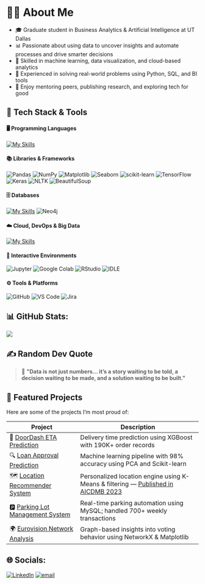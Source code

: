 # 👩‍💻 About Me
- 🎓 Graduate student in Business Analytics & Artificial Intelligence at UT Dallas  
- 📊 Passionate about using data to uncover insights and automate processes and drive smarter decisions 
- 🧠 Skilled in machine learning, data visualization, and cloud-based analytics  
- 🔧 Experienced in solving real-world problems using Python, SQL, and BI tools  
- 🤝 Enjoy mentoring peers, publishing research, and exploring tech for good


## 🧰 Tech Stack & Tools
#### 🖥️ Programming Languages 
[![My Skills](https://skillicons.dev/icons?i=python,r,c,html,js,matlab,latex)](https://skillicons.dev)

#### 📚 Libraries & Frameworks  
![Pandas](https://img.shields.io/badge/pandas-%23150458.svg?style=flat-square&logo=pandas&logoColor=white) ![NumPy](https://img.shields.io/badge/numpy-%23013243.svg?style=flat-square&logo=numpy&logoColor=white) ![Matplotlib](https://img.shields.io/badge/Matplotlib-%23ffffff.svg?style=flat-square&logo=Matplotlib&logoColor=black) ![Seaborn](https://img.shields.io/badge/Seaborn-2E4C66?style=flat-square&logo=python&logoColor=white) ![scikit-learn](https://img.shields.io/badge/scikit--learn-%23F7931E.svg?style=flat-square&logo=scikit-learn&logoColor=white) ![TensorFlow](https://img.shields.io/badge/TensorFlow-%23FF6F00.svg?style=flat-square&logo=TensorFlow&logoColor=white) ![Keras](https://img.shields.io/badge/Keras-%23D00000.svg?style=flat-square&logo=keras&logoColor=white) ![NLTK](https://img.shields.io/badge/NLTK-76B900?style=flat-square&logo=python&logoColor=white) ![BeautifulSoup](https://img.shields.io/badge/BeautifulSoup-4B8BBE?style=flat-square&logo=python&logoColor=white) 

#### 🗄️ Databases  
[![My Skills](https://skillicons.dev/icons?i=mysql,postgres,mongodb)](https://skillicons.dev) ![Neo4j](https://img.shields.io/badge/Neo4j-008CC1?style=flat-square&logo=neo4j&logoColor=white)

#### ☁️ Cloud, DevOps & Big Data  
[![My Skills](https://skillicons.dev/icons?i=aws,azure,gcp,docker,kubernetes,kafka,anaconda)](https://skillicons.dev)

#### 🧪 Interactive Environments  
![Jupyter](https://img.shields.io/badge/Jupyter-%23F37626.svg?style=flat-square&logo=Jupyter&logoColor=white) ![Google Colab](https://img.shields.io/badge/Google_Colab-F9AB00?style=flat-square&logo=googlecolab&logoColor=white) ![RStudio](https://img.shields.io/badge/RStudio-75AADB?style=flat-square&logo=rstudio&logoColor=white) ![IDLE](https://img.shields.io/badge/IDLE-Python%20IDE-blue?style=flat-square&logo=python&logoColor=white)

#### ⚙️ Tools & Platforms  
![GitHub](https://skillicons.dev/icons?i=github) ![VS Code](https://skillicons.dev/icons?i=vscode) ![Jira](https://img.shields.io/badge/jira-%230A0FFF.svg?style=flat-square&logo=jira&logoColor=white)


## 📊 GitHub Stats:
![](https://github-readme-stats.vercel.app/api/top-langs/?username=deepaliattavar&theme=dark&hide_border=false&include_all_commits=false&count_private=false&layout=compact)


## ✍️ Random Dev Quote
> 💬 **"Data is not just numbers... it’s a story waiting to be told, a decision waiting to be made, and a solution waiting to be built."**


## 📌 Featured Projects

Here are some of the projects I’m most proud of:

| Project | Description |
|--------|-------------|
| 🚚 [DoorDash ETA Prediction](https://github.com/deepaliattavar/DoorDash-ETA-Prediction) | Delivery time prediction using XGBoost with 190K+ order records |
| 🔍 [Loan Approval Prediction](https://github.com/deepaliattavar/Loan-Approval-Prediction) | Machine learning pipeline with 98% accuracy using PCA and Scikit-learn |
| 🗺️ [Location Recommender System](https://github.com/deepaliattavar/Location-Recommender-System) | Personalized location engine using K-Means & filtering — [Published in AICDMB 2023](https://doi.org/10.1201/9781003363781-32) |
| 🅿️ [Parking Lot Management System](https://github.com/deepaliattavar/Parking-Lot-Management-System) | Real-time parking automation using MySQL; handled 700+ weekly transactions |
| 🌍 [Eurovision Network Analysis](https://github.com/deepaliattavar/Eurovision-Network-Analysis) | Graph-based insights into voting behavior using NetworkX & Matplotlib |


## 🌐 Socials:
[![LinkedIn](https://img.shields.io/badge/LinkedIn-%230077B5.svg?logo=linkedin&logoColor=white)](https://linkedin.com/in/deepali-attavar) 
[![email](https://img.shields.io/badge/Email-D14836?logo=gmail&logoColor=white)](mailto:deepali.attavar@gmail.com) 
